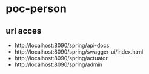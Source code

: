 # poc-person

## url acces

- http://localhost:8090/spring/api-docs
- http://localhost:8090/spring/swagger-ui/index.html
- http://localhost:8090/spring/actuator
- http://localhost:8090/spring/admin